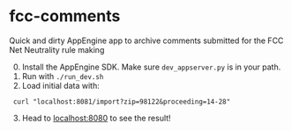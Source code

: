 fcc-comments
============

Quick and dirty AppEngine app to archive comments submitted for the FCC Net Neutrality rule making

0. Install the AppEngine SDK. Make sure `dev_appserver.py` is in your path. 
1. Run with `./run_dev.sh`
2. Load initial data with:
```
 curl "localhost:8081/import?zip=98122&proceeding=14-28"
```
3. Head to [localhost:8080](http://localhost:8080) to see the result!
